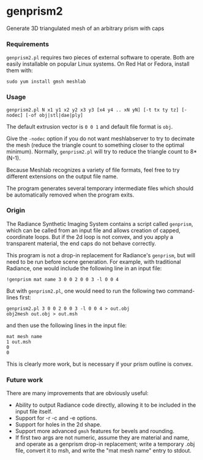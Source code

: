 # genprism2
Generate 3D triangulated mesh of an arbitrary prism with caps

### Requirements
`genprism2.pl` requires two pieces of external software to operate. Both are easily installable 
on popular Linux systems. On Red Hat or Fedora, install them with:

    sudo yum install gmsh meshlab

### Usage
    genprism2.pl N x1 y1 x2 y2 x3 y3 [x4 y4 .. xN yN] [-t tx ty tz] [-nodec] [-of obj|stl|dae|ply]

The default extrusion vector is `0 0 1` and default file format is `obj`.

Give the `-nodec` option if you do not want meshlabserver to try to decimate the mesh (reduce the
triangle count to something closer to the optimal minimum). Normally, `genprism2.pl` will try to 
reduce the triangle count to 8*(N-1).

Because Meshlab recognizes a variety of file formats, feel free to try different extensions
on the output file name.

The program generates several temporary intermediate files which should be automatically removed when the program exits.

### Origin
The Radiance Synthetic Imaging System contains a script called `genprism`, which can be
called from an input file and allows creation of capped, coordinate loops.
But if the 2d loop is not convex, and you apply a transparent material, the end caps
do not behave correctly.

This program is not a drop-in replacement for Radiance's `genprism`, but will need to be
run before scene generation. For example, with traditional Radiance, one would include the
following line in an input file:

    !genprism mat name 3 0 0 2 0 0 3 -l 0 0 4

But with `genprism2.pl`, one would need to run the following two command-lines first:

    genprism2.pl 3 0 0 2 0 0 3 -l 0 0 4 > out.obj
    obj2mesh out.obj > out.msh

and then use the following lines in the input file:

    mat mesh name
    1 out.msh
    0
    0

This is clearly more work, but is necessary if your prism outline is convex.

### Future work
There are many improvements that are obviously useful:

* Ability to output Radiance code directly, allowing it to be included in the input file itself.
* Support for -r -c and -e options.
* Support for holes in the 2d shape.
* Support more advanced `gmsh` features for bevels and rounding.
* If first two args are not numeric, assume they are material and name, and operate as a genprism drop-in replacement; write a temporary .obj file, convert it to msh, and write the "mat mesh name" entry to stdout.

